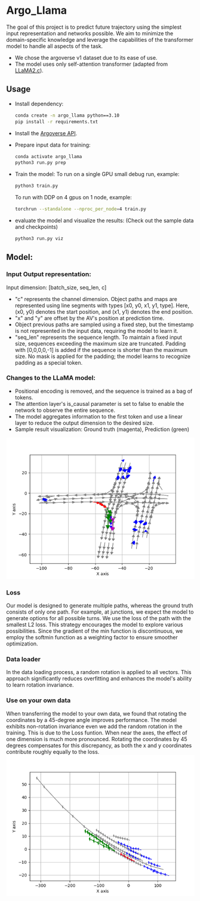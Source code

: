 # Argo_Llama
The goal of this project is to predict future trajectory using the simplest input representation and networks possible. We aim to minimize the domain-specific knowledge and leverage the capabilities of the transformer model to handle all aspects of the task.
- We chose the argoverse v1 dataset due to its ease of use.
- The model uses only self-attention transformer (adapted from [LLaMA2.c](https://github.com/karpathy/llama2.c)).


## Usage
- Install dependency:
  ```bash
  conda create -n argo_llama python==3.10
  pip install -r requirements.txt
  ```
- Install the [Argoverse API](https://github.com/argoverse/argoverse-api.git). 

- Prepare input data for training:
  ```bash
  conda activate argo_llama
  python3 run.py prep
  ```
- Train the model:
  To run on a single GPU small debug run, example:
  ```bash
  python3 train.py
  ```
  
  To run with DDP on 4 gpus on 1 node, example:

  ``` bash
  torchrun --standalone --nproc_per_node=4 train.py
  ```

- evaluate the model and visualize the results: (Check out the sample data and checkpoints)
 
  ``` bash
  python3 run.py viz
  ```

## Model:

### Input Output representation:
Input dimension: [batch_size, seq_len, c]

- "c" represents the channel dimension. Object paths and maps are represented using line segments with types [x0, y0, x1, y1, type]. Here, (x0, y0) denotes the start position, and (x1, y1) denotes the end position. 
- "x" and "y" are offset by the AV's position at prediction time.
- Object previous paths are sampled using a fixed step, but the timestamp is not represented in the input data, requiring the model to learn it.
- "seq_len" represents the sequence length. To maintain a fixed input size, sequences exceeding the maximum size are truncated. Padding with [0,0,0,0,-1] is added if the sequence is shorter than the maximum size. No mask is applied for the padding; the model learns to recognize padding as a special token.

### Changes to the LLaMA model: 

- Positional encoding is removed, and the sequence is trained as a bag of tokens.
- The attention layer's is_causal parameter is set to false to enable the network to observe the entire sequence.
- The model aggregates information to the first token and use a linear layer to reduce the output dimension to the desired size.
- Sample result visualization: Ground truth (magenta), Prediction (green)

 ![viz](./sample/multi_35052.png "Multimodal Example")

### Loss
Our model is designed to generate multiple paths, whereas the ground truth consists of only one path. For example, at junctions, we expect the model to generate options for all possible turns. 
We use the loss of the path with the smallest L2 loss. This strategy encourages the model to explore various possibilities. Since the gradient of the min function is discontinuous, we employ the softmin function as a weighting factor to ensure smoother optimization.

### Data loader
In the data loading process, a random rotation is applied to all vectors. This approach significantly reduces overfitting and enhances the model's ability to learn rotation invariance.

### Use on your own data
When transferring the model to your own data, we found that rotating the coordinates by a 45-degree angle improves performance. 
The model exhibits non-rotation invariance even we add the random rotation in the training. This is due to the Loss funtion. When near the axes, the effect of one dimension is much more pronounced. Rotating the coordinates by 45 degrees compensates for this discrepancy, as both the x and y coordinates contribute roughly equally to the loss.
![viz](./sample/customized.png "customized data")